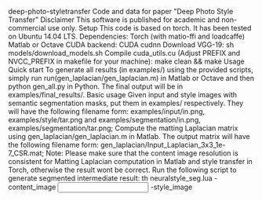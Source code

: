 deep-photo-styletransfer Code and data for paper "Deep Photo Style Transfer" Disclaimer This software is published for academic and non-commercial use only. Setup This code is based on torch. It has been tested on Ubuntu 14.04 LTS. Dependencies: Torch (with matio-ffi and loadcaffe) Matlab or Octave CUDA backend: CUDA cudnn Download VGG-19: sh models/download_models.sh Compile cuda_utils.cu (Adjust PREFIX and NVCC_PREFIX in makefile for your machine): make clean && make Usage Quick start To generate all results (in examples/) using the provided scripts, simply run run(gen_laplacian/gen_laplacian.m) in Matlab or Octave and then python gen_all.py in Python. The final output will be in examples/final_results/. Basic usage Given input and style images with semantic segmentation masks, put them in examples/ respectively. They will have the following filename form: examples/input/in<id>.png, examples/style/tar<id>.png and examples/segmentation/in<id>.png, examples/segmentation/tar<id>.png; Compute the matting Laplacian matrix using gen_laplacian/gen_laplacian.m in Matlab. The output matrix will have the following filename form: gen_laplacian/Input_Laplacian_3x3_1e-7_CSR<id>.mat; Note: Please make sure that the content image resolution is consistent for Matting Laplacian computation in Matlab and style transfer in Torch, otherwise the result wont be correct. Run the following script to generate segmented intermediate result: th neuralstyle_seg.lua -content_image <input> -style_image <style> -content_seg <inputMask> -style_seg <styleMask> -index <id> -serial <intermediate_folder> Run the following script to generate final result: th deepmatting_seg.lua -content_image <input> -style_image <style> -content_seg <inputMask> -style_seg <styleMask> -index <id> -init_image <intermediate_folder/out<id>_t_1000.png> -serial <final_folder> -f_radius 15 -f_edge 0.01 You can pass -backend cudnn and -cudnn_autotune to both Lua scripts (step 3. and 4.) to potentially improve speed and memory usage. libcudnn.so must be in your LD_LIBRARY_PATH. This requires cudnn.torch. Image segmentation Note: In the main paper we generate all comparison results using automatic scene segmentation algorithm modified from DilatedNet. Manual segmentation enables more diverse tasks hence we provide the masks in examples/segmentation/. The mask colors we used (you could add more colors in ExtractMask function in two *.lua files): | Color variable | RGB Value | Hex Value | | ------------- | ------------- | ------------- | | blue | 0 0 255 | 0000ff | | green | 0 255 0 | 00ff00 | | black | 0 0 0 | 000000 | | white | 255 255 255 | ffffff | | red | 255 0 0 | ff0000 | | yellow | 255 255 0 | ffff00 | | grey | 128 128 128 | 808080 | | lightblue | 0 255 255 | 00ffff | | purple | 255 0 255 | ff00ff | Here are some automatic and manual tools for creating a segmentation mask for a photo image: Automatic: MIT Scene Parsing SuperParsing Nonparametric Scene Parsing Berkeley Contour Detection and Image Segmentation Resources CRF-RNN for Semantic Image Segmentation Selective Search DeepLab-TensorFlow Manual: Photoshop Quick Selection Tool GIMP Selection Tool GIMP GMIC Interactive Foreground Extraction tool Examples Here are some results from our algorithm (from left to right are input, style and our output): Acknowledgement Our torch implementation is based on Justin Johnsons code; We use Anat Levins Matlab code to compute the matting Laplacian matrix. Citation If you find this work useful for your research, please cite: @article{luan2017deep, title={Deep Photo Style Transfer}, author={Luan, Fujun and Paris, Sylvain and Shechtman, Eli and Bala, Kavita}, journal={arXiv preprint arXiv:1703.07511}, year={2017} } Contact Feel free to contact me if there is any question (Fujun Luan fl356@cornell.edu).